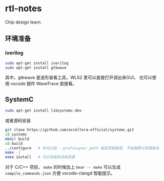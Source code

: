 # rtl-notes

Chip design learn.

## 环境准备

### iverilog

```bash
sudo apt-get install iverilog
sudo apt-get install gtkwave
```

其中，gtkwave 是波形查看工具，WLS2 里可以直接打开调出来GUI。
也可以使用 vscode 插件 WaveTrace 直接看。

## SystemC

```bash
sudo apt-get install libsystemc-dev
```

或者源码安装

```bash
git clone https://github.com/accellera-official/systemc.git
cd systemc
mkdir build
cd build
../configure   # 也可以加 --prefix=your_path 指定安装路径, 不加就默认安装到当前仓库根目录
make -j
make install   # 可以安装到当前目录
```

对于 C/C++ 项目， `make` 的时候加上 `bear -- make` 可以生成 `compile_commands.json` 方便 vscode-clangd 智能提示。
